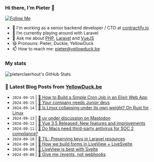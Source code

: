 ### Hi there, I'm Pieter 👋  
[![Follow Me](https://img.shields.io/github/followers/pieterclaerhout?label=Follow&style=social)](https://github.com/pieterclaerhout)

- 🏢 I'm working as a senior backend developer / CTO at [contractify.io](https://contractify.io)
- 🌱 I’m currently playing around with Laravel
- 💬 Ask me about [PHP](https://php.net), [Laravel](http://laravel.com) and [VueJS](https://vuejs.org)
- 😄 Pronouns: Pieter, Duckie, YellowDuck
- 📫 How to reach me: pieter@yellowduck.be

### My stats

![pieterclaerhout's GitHub Stats](https://github-readme-stats.vercel.app/api?username=pieterclaerhout&show_icons=true&count_private=true&line_height=40)

### 📩 Latest Blog Posts from [YellowDuck.be](https://www.yellowduck.be/)
<!-- BLOG-POST-LIST:START -->
- `2024-09-15` | [🐥 How to Build a Simple Cron Job in an Elixir Web App](https://www.yellowduck.be/posts/how-to-build-a-simple-cron-job-in-an-elixir-web-app)  
- `2024-09-15` | [🔗 Your company needs Junior devs](https://www.yellowduck.be/posts/your-company-needs-junior-devs)  
- `2024-09-14` | [🔗 Is Linux collapsing under its own weight? On Rust for Linux](https://www.yellowduck.be/posts/is-linux-collapsing-under-its-own-weight-on-rust-for-linux-the-sporks-space)  
- `2024-09-13` | [🔗 uv under discussion on Mastodon](https://www.yellowduck.be/posts/uv-under-discussion-on-mastodon)  
- `2024-09-12` | [🔗 Vue 3.5 Released: New features and improvements](https://www.yellowduck.be/posts/vue-3-5-released-new-features-and-improvements-freek-dev)  
- `2024-09-11` | [🔗 Do Macs need third-party antivirus for SOC 2 compliance?](https://www.yellowduck.be/posts/do-macs-need-third-party-antivirus-for-soc-2-compliance-1password)  
- `2024-09-10` | [🐥 TIL: Preserving keys in Laravel resources](https://www.yellowduck.be/posts/preserving-keys-in-laravel-resources)  
- `2024-09-10` | [🔗 How we build forms in LiveView + LiveSvelte](https://www.yellowduck.be/posts/how-we-build-forms-in-liveview-livesvelte)  
- `2024-09-09` | [🔗 LiveView is best with Svelte](https://www.yellowduck.be/posts/liveview-is-best-with-svelte)  
- `2024-09-08` | [🔗 Give me /events, not webhooks](https://www.yellowduck.be/posts/give-me-events-not-webhooks)  

<!-- BLOG-POST-LIST:END -->
